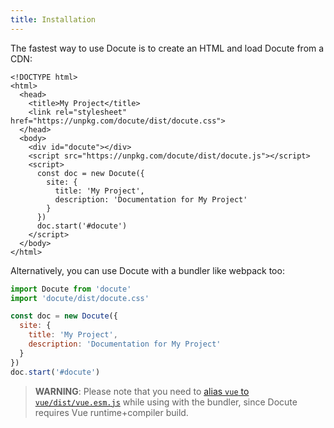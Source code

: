 ```yaml
---
title: Installation
---
```

The fastest way to use Docute is to create an HTML and load Docute from a CDN:

```html{5,8,9,11-17}
<!DOCTYPE html>
<html>
  <head>
    <title>My Project</title>
    <link rel="stylesheet" href="https://unpkg.com/docute/dist/docute.css">
  </head>
  <body>
    <div id="docute"></div>
    <script src="https://unpkg.com/docute/dist/docute.js"></script>
    <script>
      const doc = new Docute({
        site: {
          title: 'My Project',
          description: 'Documentation for My Project'
        }
      })
      doc.start('#docute')
    </script>
  </body>
</html>
```

Alternatively, you can use Docute with a bundler like webpack too:

```js
import Docute from 'docute'
import 'docute/dist/docute.css'

const doc = new Docute({
  site: {
    title: 'My Project',
    description: 'Documentation for My Project'
  }
})
doc.start('#docute')
```

> __WARNING__: Please note that you need to [alias `vue` to `vue/dist/vue.esm.js`](https://vuejs.org/v2/guide/installation.html#Explanation-of-Different-Builds) while using with the bundler, since Docute requires Vue runtime+compiler build.
